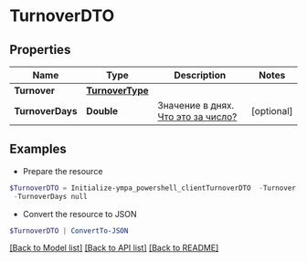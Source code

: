 # TurnoverDTO
## Properties

Name | Type | Description | Notes
------------ | ------------- | ------------- | -------------
**Turnover** | [**TurnoverType**](TurnoverType.md) |  | 
**TurnoverDays** | **Double** | Значение в днях. [Что это за число?](https://yandex.ru/support/marketplace/analytics/turnover.html) | [optional] 

## Examples

- Prepare the resource
```powershell
$TurnoverDTO = Initialize-ympa_powershell_clientTurnoverDTO  -Turnover null `
 -TurnoverDays null
```

- Convert the resource to JSON
```powershell
$TurnoverDTO | ConvertTo-JSON
```

[[Back to Model list]](../README.md#documentation-for-models) [[Back to API list]](../README.md#documentation-for-api-endpoints) [[Back to README]](../README.md)

